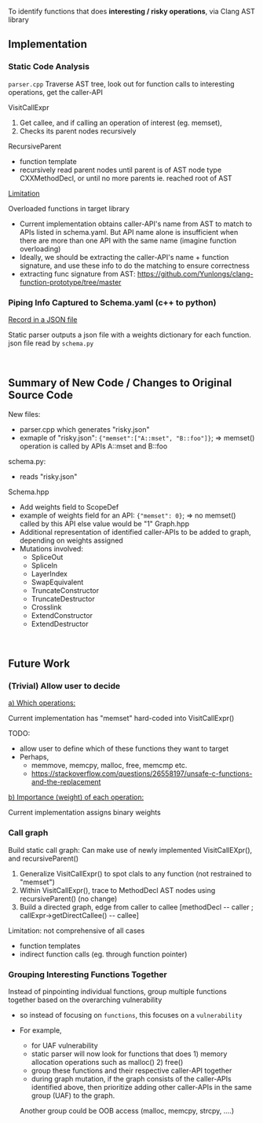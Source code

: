 To identify functions that does **interesting / risky operations**, via Clang AST library

## Implementation

### Static Code Analysis
`parser.cpp`
Traverse AST tree, look out for function calls to interesting operations, get the caller-API

VisitCallExpr
1.  Get callee, and if calling an operation of interest (eg. memset),
2.  Checks its parent nodes recursively

RecursiveParent
- function template
- recursively read parent nodes until parent is of AST node type CXXMethodDecl, or until no more parents ie. reached root of AST


<u>Limitation</u>

Overloaded functions in target library
- Current implementation obtains caller-API's name from AST to match to APIs listed in schema.yaml. 
  But API name alone is insufficient when there are more than one API with the same name (imagine function overloading)
- Ideally, we should be extracting the caller-API's name + function signature, and use these info to do the matching to ensure correctness
- extracting func signature from AST: https://github.com/Yunlongs/clang-function-prototype/tree/master 


### Piping Info Captured to Schema.yaml (c++ to python)

<u>Record in a JSON file </u>

Static parser outputs a json file with a weights dictionary for each function.
json file read by `schema.py`


<br>

## Summary of New Code / Changes to Original Source Code
New files:
  - parser.cpp which generates "risky.json"
  - exmaple of "risky.json": `{"memset":["A::mset", "B::foo"]}`; => memset() operation is called by APIs A::mset and B::foo

schema.py:
- reads "risky.json"

Schema.hpp
- Add weights field to ScopeDef
- example of weights field for an API: `{"memset": 0}`; => no memset() called by this API else value would be "1"
Graph.hpp
- Additional representation of identified caller-APIs to be added to graph, depending on weights assigned
- Mutations involved:
  - SpliceOut
  - SpliceIn
  - LayerIndex
  - SwapEquivalent
  - TruncateConstructor
  - TruncateDestructor
  - Crosslink
  - ExtendConstructor
  - ExtendDestructor

<br>

## Future Work
### (Trivial) Allow user to decide 
<u> a) Which operations: </u>

Current implementation has "memset" hard-coded into VisitCallExpr()

TODO: 
- allow user to define which of these functions they want to target
- Perhaps,
  - memmove, memcpy, malloc, free, memcmp etc.
  - https://stackoverflow.com/questions/26558197/unsafe-c-functions-and-the-replacement


<u> b) Importance (weight) of each operation: </u>

Current implementation assigns binary weights

### Call graph
Build static call graph: Can make use of newly implemented VisitCallEXpr(), and recursiveParent()
1. Generalize VisitCallExpr() to spot clals to any function (not restrained to "memset")
2. Within VisitCallExpr(), trace to MethodDecl AST nodes using recursiveParent() (no change)
3. Build a directed graph, edge from caller to callee [methodDecl -- caller ; callExpr->getDirectCallee() -- callee]

Limitation: not comprehensive of all cases
- function templates
- indirect function calls (eg. through function pointer)

### Grouping Interesting Functions Together 
Instead of pinpointing individual functions, group multiple functions together based on the overarching vulnerability
- so instead of focusing on `functions`, this focuses on a `vulnerability`
- For example, 
  - for UAF vulnerability
  - static parser will now look for functions that does 1) memory allocation operations such as malloc() 2) free()
  - group these functions and their respective caller-API together
  - during graph mutation, if the graph consists of the caller-APIs identified above, then prioritize adding other caller-APIs in the same group (UAF) to the graph.

  Another group could be OOB access (malloc, memcpy, strcpy, ....)

